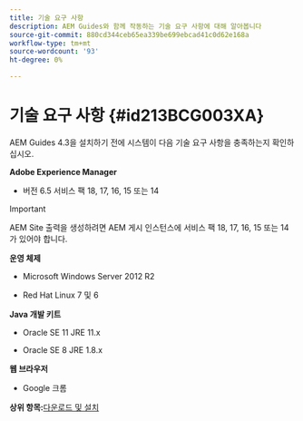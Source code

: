 ```yaml
---
title: 기술 요구 사항
description: AEM Guides와 함께 작동하는 기술 요구 사항에 대해 알아봅니다
source-git-commit: 880cd344ceb65ea339be699ebcad41c0d62e168a
workflow-type: tm+mt
source-wordcount: '93'
ht-degree: 0%

---
```


# 기술 요구 사항 {#id213BCG003XA}

AEM Guides 4.3을 설치하기 전에 시스템이 다음 기술 요구 사항을 충족하는지 확인하십시오.

**Adobe Experience Manager**

- 버전 6.5 서비스 팩 18, 17, 16, 15 또는 14

>[!IMPORTANT]
>
> AEM Site 출력을 생성하려면 AEM 게시 인스턴스에 서비스 팩 18, 17, 16, 15 또는 14가 있어야 합니다.

**운영 체제**

- Microsoft Windows Server 2012 R2

- Red Hat Linux 7 및 6


**Java 개발 키트**

- Oracle SE 11 JRE 11.x

- Oracle SE 8 JRE 1.8.x


**웹 브라우저**

- Google 크롬


**상위 항목:**[&#x200B;다운로드 및 설치](download-install.md)
